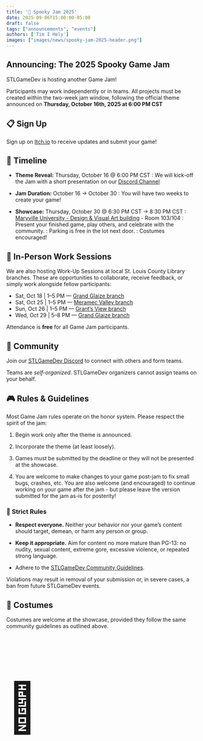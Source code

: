 ```yaml
---
title: '🎃 Spooky Jam 2025'
date: 2025-09-06T15:00:00-05:00 
draft: false
tags: ["announcements", "events"]
authors: ['Tim I Hely']
images: ["images/news/spooky-jam-2025-header.png"]
---
```


## Announcing: The 2025 Spooky Game Jam

STLGameDev is hosting another Game Jam!

Participants may work independently or in teams. All projects must be created within the two-week jam window, following the official theme announced on **Thursday, October 16th, 2025 at 6:00 PM CST**

## 📋 Sign Up

Sign up on [Itch.io](https://itch.io/jam/stlgamedev-spooky-jam-2025) to receive updates and submit your game!

## 📅 Timeline

- **Theme Reveal:** Thursday, October 16 @ 6:00 PM CST
  : We will kick-off the Jam with a short presentation on our [Discord Channel](https://discord.com/invite/mTMKpre/)

- **Jam Duration:** October 16 → October 30
  : You will have two weeks to create your game!

- **Showcase:** Thursday, October 30 @ 6:30 PM CST → 8:30 PM CST​
  : [Maryville University - Design & Visual Art building](https://maps.app.goo.gl/2FXvrn6jfMdm1kuUA) - Room 103/104
  : Present your finished game, play others, and celebrate with the community.
  : Parking is free in the lot next door.
  : Costumes encouraged!

## 🏫 In-Person Work Sessions

We are also hosting Work-Up Sessions at local St. Louis County Library branches. These are opportunities to collaborate, receive feedback, or simply work alongside fellow participants:

- Sat, Oct 18 | 1–5 PM — [Grand Glaize branch](https://www.slcl.org/hours-and-locations/grand-glaize-branch)
- Sat, Oct 25 | 1–5 PM — [Meramec Valley branch](https://www.slcl.org/hours-and-locations/meramec-valley-branch)
- Sun, Oct 26 | 1–5 PM — [Grant’s View branch](https://www.slcl.org/hours-and-locations/grants-view-branch)
- Wed, Oct 29 | 5–8 PM — [Grand Glaize branch](https://www.slcl.org/hours-and-locations/grand-glaize-branch)

Attendance is **free** for all Game Jam participants.

## 👥 Community

Join our [STLGameDev Discord](https://discord.com/invite/mTMKpre/) to connect with others and form teams.

<div class="alert alert-warning d-flex flex-row">
<div class="p-1 me-2">
<i class="i fa-sharp-duotone fa-regular fa-triangle-exclamation"></i>
</div>
<div class="px-1 pt-1">Teams are <em>self-organized</em>. STLGameDev organizers cannot assign teams on your behalf.</div>
</div>

## 🎮 Rules & Guidelines

Most Game Jam rules operate on the honor system. Please respect the spirit of the jam:

1. Begin work only after the theme is announced.

2. Incorporate the theme (at least loosely).
  
3. Games must be submitted by the deadline or they will not be presented at the showcase.

4. You are welcome to make changes to your game post-jam to fix small bugs, crashes, etc. You are also welcome (and encouraged) to continue working on your game after the jam - but please leave the version submitted for the jam as-is for posterity!

### 🚫 Strict Rules

- **Respect everyone.** Neither your behavior nor your game’s content should target, demean, or harm any person or group.

- **Keep it appropriate.** Aim for content no more mature than PG-13: no nudity, sexual content, extreme gore, excessive violence, or repeated strong language.

- Adhere to the [STLGameDev Community Guidelines](https://stlgame.dev/about/#community-guidelines).

<div class="alert alert-warning d-flex flex-row">
<div class="p-1 me-2">
<i class="i fa-sharp-duotone fa-regular fa-triangle-exclamation fa-2x"></i>
</div>
<div class="px-1 ">Violations may result in removal of your submission or, in severe cases, a ban from future STLGameDev events.</div></div>

## 🧛 Costumes

Costumes are welcome at the showcase, provided they follow the same community guidelines as outlined above.

<p style="font-size: 8rem;">👻</p>
